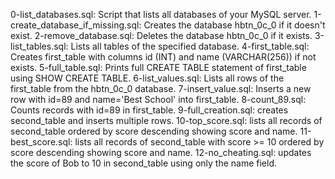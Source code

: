 0-list_databases.sql: Script that lists all databases of your MySQL server.
1-create_database_if_missing.sql: Creates the database hbtn_0c_0 if it doesn't exist.
2-remove_database.sql: Deletes the database hbtn_0c_0 if it exists.
3-list_tables.sql: Lists all tables of the specified database.
4-first_table.sql: Creates first_table with columns id (INT) and name (VARCHAR(256)) if not exists.
5-full_table.sql: Prints full CREATE TABLE statement of first_table using SHOW CREATE TABLE.
6-list_values.sql: Lists all rows of the first_table from the hbtn_0c_0 database.
7-insert_value.sql: Inserts a new row with id=89 and name='Best School' into first_table.
8-count_89.sql: Counts records with id=89 in first_table.
9-full_creation.sql: creates second_table and inserts multiple rows.
10-top_score.sql: lists all records of second_table ordered by score descending showing score and name.
11-best_score.sql: lists all records of second_table with score >= 10 ordered by score descending showing score and name.
12-no_cheating.sql: updates the score of Bob to 10 in second_table using only the name field.

